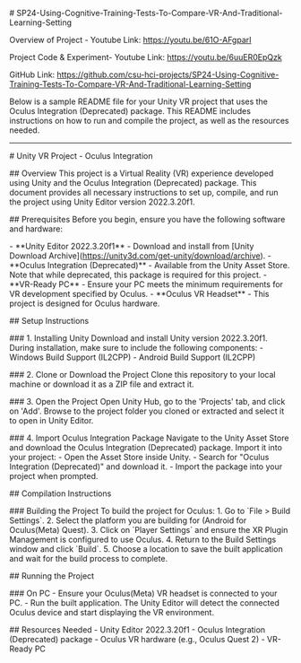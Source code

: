 \#
SP24-Using-Cognitive-Training-Tests-To-Compare-VR-And-Traditional-Learning-Setting

Overview of Project - Youtube Link: https://youtu.be/61O-AFgparI

Project Code & Experiment- Youtube Link: https://youtu.be/6uuER0EpQzk

GitHub Link:
https://github.com/csu-hci-projects/SP24-Using-Cognitive-Training-Tests-To-Compare-VR-And-Traditional-Learning-Setting

Below is a sample README file for your Unity VR project that uses the
Oculus Integration (Deprecated) package. This README includes
instructions on how to run and compile the project, as well as the
resources needed.

---

\# Unity VR Project - Oculus Integration

\## Overview This project is a Virtual Reality (VR) experience developed
using Unity and the Oculus Integration (Deprecated) package. This
document provides all necessary instructions to set up, compile, and run
the project using Unity Editor version 2022.3.20f1.

\## Prerequisites Before you begin, ensure you have the following
software and hardware:

\- \*\*Unity Editor 2022.3.20f1\*\* - Download and install from \[Unity
Download Archive\](https://unity3d.com/get-unity/download/archive). -
\*\*Oculus Integration (Deprecated)\*\* - Available from the Unity Asset
Store. Note that while deprecated, this package is required for this
project. - \*\*VR-Ready PC\*\* - Ensure your PC meets the minimum
requirements for VR development specified by Oculus. - \*\*Oculus VR
Headset\*\* - This project is designed for Oculus hardware.

\## Setup Instructions

\### 1. Installing Unity Download and install Unity version 2022.3.20f1.
During installation, make sure to include the following components: -
Windows Build Support (IL2CPP) - Android Build Support (IL2CPP)

\### 2. Clone or Download the Project Clone this repository to your
local machine or download it as a ZIP file and extract it.

\### 3. Open the Project Open Unity Hub, go to the 'Projects' tab, and
click on 'Add'. Browse to the project folder you cloned or extracted and
select it to open in Unity Editor.

\### 4. Import Oculus Integration Package Navigate to the Unity Asset
Store and download the Oculus Integration (Deprecated) package. Import
it into your project: - Open the Asset Store inside Unity. - Search for
"Oculus Integration (Deprecated)" and download it. - Import the package
into your project when prompted.

\## Compilation Instructions

\### Building the Project To build the project for Oculus: 1. Go to
\`File \> Build Settings\`. 2. Select the platform you are building for
(Android for Oculus(Meta) Quest). 3. Click on \`Player Settings\` and
ensure the XR Plugin Management is configured to use Oculus. 4. Return
to the Build Settings window and click \`Build\`. 5. Choose a location
to save the built application and wait for the build process to
complete.

\## Running the Project

\### On PC - Ensure your Oculus(Meta) VR headset is connected to your
PC. - Run the built application. The Unity Editor will detect the
connected Oculus device and start displaying the VR environment.

\## Resources Needed - Unity Editor 2022.3.20f1 - Oculus Integration
(Deprecated) package - Oculus VR hardware (e.g., Oculus Quest 2) -
VR-Ready PC
